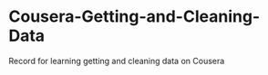 Cousera-Getting-and-Cleaning-Data
=================================

Record for learning getting and cleaning data on Cousera
